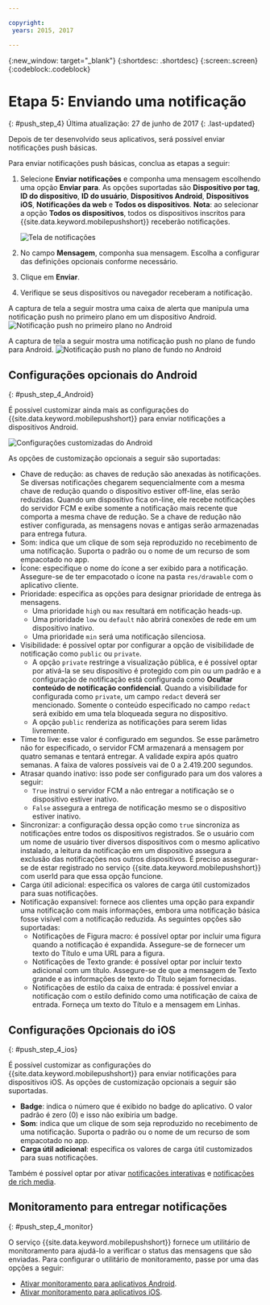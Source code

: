 ```yaml
---

copyright:
 years: 2015, 2017

---
```


{:new_window: target="_blank"}
{:shortdesc: .shortdesc}
{:screen:.screen}
{:codeblock:.codeblock}

# Etapa 5: Enviando uma notificação
{: #push_step_4}
Última atualização: 27 de junho de 2017
{: .last-updated}


Depois de ter desenvolvido seus aplicativos, será possível enviar notificações push básicas.

Para enviar notificações push básicas, conclua as etapas a seguir:

1. Selecione **Enviar notificações** e componha uma mensagem
escolhendo uma opção **Enviar para**. As opções suportadas são
**Dispositivo por tag**, **ID do dispositivo**,
**ID do usuário**, **Dispositivos Android**,
**Dispositivos iOS**, **Notificações da web** e
**Todos os dispositivos**.
**Nota**: ao selecionar a opção **Todos os dispositivos**, todos os dispositivos inscritos para {{site.data.keyword.mobilepushshort}} receberão notificações.
	
	![Tela de notificações](images/tag_notification.jpg)

2. No campo **Mensagem**, componha sua mensagem. Escolha a
configurar das definições opcionais conforme necessário.
3. Clique em **Enviar**.
3. Verifique se seus dispositivos ou navegador receberam a notificação.

A captura de tela a seguir mostra uma caixa de alerta que
manipula uma notificação push no primeiro plano em um dispositivo Android.
	![Notificação push no primeiro plano no Android](images/Android_Screenshot.jpg)

A captura de tela a seguir mostra uma notificação push no plano de fundo para Android.
	![Notificação push no plano de fundo no Android](images/background.jpg)

## Configurações opcionais do Android 
{: #push_step_4_Android}

É possível customizar ainda mais as configurações do {{site.data.keyword.mobilepushshort}} para enviar notificações a dispositivos Android. 

![Configurações customizadas do Android](images/android_custom_settings.jpg)

As opções de customização opcionais a seguir são suportadas:

- Chave de redução: as chaves de redução são anexadas às notificações. Se diversas notificações chegarem sequencialmente com a mesma chave de redução quando o dispositivo estiver off-line, elas serão reduzidas. Quando um dispositivo fica on-line, ele recebe notificações do servidor FCM e exibe somente a notificação mais recente que comporta a mesma chave de redução. Se a chave de redução não estiver configurada, as mensagens novas e antigas serão armazenadas para entrega futura.
- Som: indica que um clique de som seja reproduzido no recebimento de uma notificação. Suporta o padrão ou o nome de um recurso de som empacotado no app.
- Ícone: especifique o nome do ícone a ser exibido para a notificação. Assegure-se de ter empacotado o ícone na pasta `res/drawable` com o aplicativo cliente.
- Prioridade: especifica as opções para designar prioridade de entrega às mensagens. 
	- Uma prioridade `high` ou `max` resultará em notificação heads-up.
	- Uma prioridade `low` ou `default` não abrirá conexões de rede em um dispositivo inativo. 
	- Uma prioridade `min` será uma notificação silenciosa.
- Visibilidade: é possível optar por configurar a opção de visibilidade de notificação como `public` ou `private`. 
	- A opção `private` restringe a visualização pública, e é possível optar por ativá-la se seu dispositivo é protegido com pin ou um padrão e a configuração de notificação está configurada como **Ocultar conteúdo de notificação confidencial**. Quando a visibilidade for configurada como `private`, um campo `redact` deverá ser mencionado. Somente o conteúdo especificado no campo `redact` será exibido em uma tela bloqueada segura no dispositivo. 
	- A opção `public` renderiza as notificações para serem lidas livremente.
- Time to live: esse valor é configurado em segundos. Se esse parâmetro não for especificado, o servidor FCM armazenará a mensagem por quatro semanas e tentará entregar. A validade expira após quatro semanas. A faixa de valores possíveis vai de 0 a 2.419.200 segundos.
- Atrasar quando inativo: isso pode ser configurado para um dos valores a seguir:
	- `True` instrui o servidor FCM a não entregar a notificação se o dispositivo estiver inativo. 
	- `False` assegura a entrega de notificação mesmo se o dispositivo estiver inativo.
- Sincronizar: a configuração dessa opção como `true` sincroniza as notificações entre todos os dispositivos registrados. Se o usuário com um nome de usuário tiver diversos dispositivos com o mesmo aplicativo instalado, a leitura da notificação em um dispositivo assegura a exclusão das notificações nos outros dispositivos. É preciso assegurar-se de estar registrado no serviço {{site.data.keyword.mobilepushshort}} com userId para que essa opção funcione.
- Carga útil adicional: especifica os valores de carga útil customizados para suas notificações.
- Notificação expansível: fornece aos clientes uma opção para expandir uma notificação com mais informações, embora uma notificação básica fosse visível com a notificação reduzida. As seguintes opções são suportadas:
	- Notificações de Figura macro: é possível optar por incluir uma figura quando a notificação é expandida. Assegure-se de fornecer um texto do Título e uma URL para a figura.
	- Notificações de Texto grande: é possível optar por incluir texto adicional com um título. Assegure-se de que a mensagem de Texto grande e as informações de texto do Título sejam fornecidas.
	- Notificações de estilo da caixa de entrada: é possível enviar a notificação com o estilo definido como uma notificação de caixa de entrada. Forneça um texto do Título e a mensagem em Linhas.	 

## Configurações Opcionais do iOS 
{: #push_step_4_ios}

É possível customizar as configurações do {{site.data.keyword.mobilepushshort}} para enviar notificações para dispositivos iOS. As opções de customização opcionais a seguir são suportadas.

- **Badge**: indica o número que é exibido no badge do aplicativo. O valor padrão é zero (0) e isso não exibiria um badge. 
- **Som**: indica que um clique de som seja reproduzido no recebimento de uma notificação. Suporta o padrão ou o nome de um recurso de som empacotado no app.
- **Carga útil adicional**: especifica os valores de carga útil customizados para suas notificações.

Também é possível optar por ativar [notificações interativas](https://github.com/ibm-bluemix-mobile-services/bms-clientsdk-swift-push/tree/Doc#interactive-notifications) e [notificações de rich media](https://github.com/ibm-bluemix-mobile-services/bms-clientsdk-swift-push/tree/Doc#enabling-rich-media-notifications).

## Monitoramento para entregar notificações 
{: #push_step_4_monitor}

O serviço {{site.data.keyword.mobilepushshort}} fornece um utilitário de monitoramento para ajudá-lo a verificar o status das mensagens que são enviadas. Para configurar o utilitário de monitoramento, passe por uma das opções a seguir:

- [Ativar monitoramento para aplicativos Android](https://github.com/ibm-bluemix-mobile-services/bms-clientsdk-android-push/tree/Doc#monitoring).
- [Ativar monitoramento para aplicativos iOS](https://github.com/ibm-bluemix-mobile-services/bms-clientsdk-swift-push/tree/Doc#enable-monitoring).
